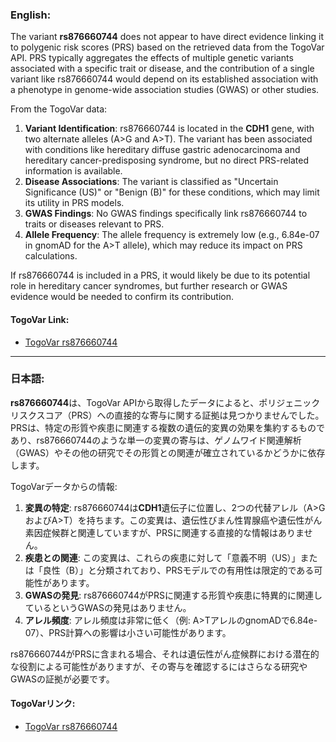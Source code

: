 ### English:
The variant **rs876660744** does not appear to have direct evidence linking it to polygenic risk scores (PRS) based on the retrieved data from the TogoVar API. PRS typically aggregates the effects of multiple genetic variants associated with a specific trait or disease, and the contribution of a single variant like rs876660744 would depend on its established association with a phenotype in genome-wide association studies (GWAS) or other studies. 

From the TogoVar data:
1. **Variant Identification**: rs876660744 is located in the **CDH1** gene, with two alternate alleles (A>G and A>T). The variant has been associated with conditions like hereditary diffuse gastric adenocarcinoma and hereditary cancer-predisposing syndrome, but no direct PRS-related information is available.
2. **Disease Associations**: The variant is classified as "Uncertain Significance (US)" or "Benign (B)" for these conditions, which may limit its utility in PRS models.
3. **GWAS Findings**: No GWAS findings specifically link rs876660744 to traits or diseases relevant to PRS.
4. **Allele Frequency**: The allele frequency is extremely low (e.g., 6.84e-07 in gnomAD for the A>T allele), which may reduce its impact on PRS calculations.

If rs876660744 is included in a PRS, it would likely be due to its potential role in hereditary cancer syndromes, but further research or GWAS evidence would be needed to confirm its contribution.

#### TogoVar Link:
- [TogoVar rs876660744](https://togovar.org)

---

### 日本語:
**rs876660744**は、TogoVar APIから取得したデータによると、ポリジェニックリスクスコア（PRS）への直接的な寄与に関する証拠は見つかりませんでした。PRSは、特定の形質や疾患に関連する複数の遺伝的変異の効果を集約するものであり、rs876660744のような単一の変異の寄与は、ゲノムワイド関連解析（GWAS）やその他の研究でその形質との関連が確立されているかどうかに依存します。

TogoVarデータからの情報:
1. **変異の特定**: rs876660744は**CDH1**遺伝子に位置し、2つの代替アレル（A>GおよびA>T）を持ちます。この変異は、遺伝性びまん性胃腺癌や遺伝性がん素因症候群と関連していますが、PRSに関連する直接的な情報はありません。
2. **疾患との関連**: この変異は、これらの疾患に対して「意義不明（US）」または「良性（B）」と分類されており、PRSモデルでの有用性は限定的である可能性があります。
3. **GWASの発見**: rs876660744がPRSに関連する形質や疾患に特異的に関連しているというGWASの発見はありません。
4. **アレル頻度**: アレル頻度は非常に低く（例: A>TアレルのgnomADで6.84e-07）、PRS計算への影響は小さい可能性があります。

rs876660744がPRSに含まれる場合、それは遺伝性がん症候群における潜在的な役割による可能性がありますが、その寄与を確認するにはさらなる研究やGWASの証拠が必要です。

#### TogoVarリンク:
- [TogoVar rs876660744](https://togovar.org)